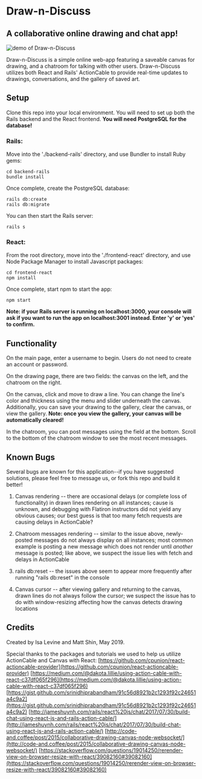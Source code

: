 # Draw-n-Discuss
## A collaborative online drawing and chat app!

![demo of Draw-n-Discuss](https://github.com/isalevine/draw-n-discuss/blob/master/draw-n-discuss-demo.gif)

Draw-n-Discuss is a simple online web-app featuring a saveable canvas for drawing, and a chatroom for talking with other users. Draw-n-Discuss utilizes both React and Rails' ActionCable to provide real-time updates to drawings, conversations, and the gallery of saved art.

## Setup
Clone this repo into your local environment. You will need to set up both the Rails backend and the React frontend. **You will need PostgreSQL for the database!**

### Rails:
Move into the './backend-rails' directory, and use Bundler to install Ruby gems:
```
cd backend-rails
bundle install
```
Once complete, create the PostgreSQL database:
```
rails db:create
rails db:migrate
```
You can then start the Rails server:
```
rails s
```

### React:
From the root directory, move into the './frontend-react' directory, and use Node Package Manager to install Javascript packages:
```
cd frontend-react
npm install
```
Once complete, start npm to start the app:
```
npm start
```
**Note: if your Rails server is running on localhost:3000, your console will ask if you want to run the app on localhost:3001 instead. Enter 'y' or 'yes' to confirm.**

## Functionality
On the main page, enter a username to begin. Users do not need to create an account or password.

On the drawing page, there are two fields: the canvas on the left, and the chatroom on the right.

On the canvas, click and move to draw a line. You can change the line's color and thickness using the menu and slider underneath the canvas. Additionally, you can save your drawing to the gallery, clear the canvas, or view the gallery. **Note: once you view the gallery, your canvas will be automatically cleared!**

In the chatroom, you can post messages using the field at the bottom. Scroll to the bottom of the chatroom window to see the most recent messages.

## Known Bugs
Several bugs are known for this application--if you have suggested solutions, please feel free to message us, or fork this repo and build it better!

1. Canvas rendering -- there are occasional delays (or complete loss of functionality) in drawn lines rendering on all instances; cause is unknown, and debugging with Flatiron instructors did not yield any obvious causes; our best guess is that too many fetch requests are causing delays in ActionCable?

2. Chatroom messages rendering -- similar to the issue above, newly-posted messages do not always display on all instances; most common example is posting a new message which does not render until *another* message is posted; like above, we suspect the issue lies with fetch and delays in ActionCable

3. rails db:reset -- the issues above seem to appear more frequently after running "rails db:reset" in the console

4. Canvas cursor -- after viewing gallery and returning to the canvas, drawn lines do not always follow the cursor; we suspect the issue has to do with window-resizing affecting how the canvas detects drawing locations

## Credits
Created by Isa Levine and Matt Shin, May 2019.

Special thanks to the packages and tutorials we used to help us utilize ActionCable and Canvas with React:
[https://github.com/cpunion/react-actioncable-provider](https://github.com/cpunion/react-actioncable-provider)
[https://medium.com/@dakota.lillie/using-action-cable-with-react-c37df065f296](https://medium.com/@dakota.lillie/using-action-cable-with-react-c37df065f296)
[https://gist.github.com/srinidhiprabandham/91c56d8921b2c1293f92c24651a4c9a2](https://gist.github.com/srinidhiprabandham/91c56d8921b2c1293f92c24651a4c9a2)
[http://jameshuynh.com/rails/react%20js/chat/2017/07/30/build-chat-using-react-js-and-rails-action-cable/](http://jameshuynh.com/rails/react%20js/chat/2017/07/30/build-chat-using-react-js-and-rails-action-cable/)
[http://code-and.coffee/post/2015/collaborative-drawing-canvas-node-websocket/](http://code-and.coffee/post/2015/collaborative-drawing-canvas-node-websocket/)
[https://stackoverflow.com/questions/19014250/rerender-view-on-browser-resize-with-react/39082160#39082160](https://stackoverflow.com/questions/19014250/rerender-view-on-browser-resize-with-react/39082160#39082160)
